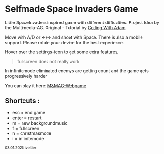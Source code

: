 # Selfmade Space Invaders Game

Little SpaceInvaders inspired game with different difficulties. Project Idea by the Multimedia-AG. Original - Tutorial by [Coding With Adam](https://www.youtube.com/watch?v=qCBiKJbLcFI&t=3384s)

Move with A/D or ←/→ and shoot with Space. There is also a mobile support. Please rotate your device for the best experience.

Hover over the settings-icon to get some extra features.

> fullscreen does not really work

In infinitemode eliminated enemys are getting count and the game gets progressively harder.

You can play it here: [M&MAG-Webgame](iveltier.github.io/mmagwebgame/)

## Shortcuts :

- esc = end game
- enter = restart
- m = new backgroundmusic
- f = fullscreen
- h = christmasmode
- i = infinitemode

<sub>03.01.2025 iveltier</sub>
